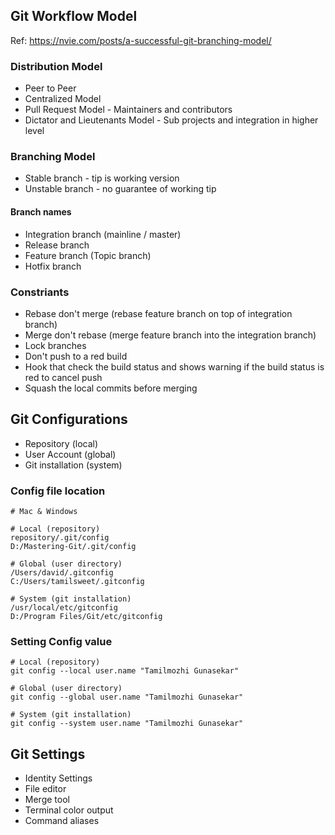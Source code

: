 ## Git Workflow Model

Ref: https://nvie.com/posts/a-successful-git-branching-model/

### Distribution Model

- Peer to Peer
- Centralized Model
- Pull Request Model - Maintainers and contributors
- Dictator and Lieutenants Model - Sub projects and integration in higher level

### Branching Model

- Stable branch - tip is working version
- Unstable branch - no guarantee of working tip

#### Branch names

- Integration branch (mainline / master)
- Release branch
- Feature branch (Topic branch)
- Hotfix branch

### Constriants

- Rebase don't merge (rebase feature branch on top of integration branch)
- Merge don't rebase (merge feature branch into the integration branch)
- Lock branches
- Don't push to a red build
- Hook that check the build status and shows warning if the build status is red to cancel push
- Squash the local commits before merging

## Git Configurations

- Repository (local)
- User Account (global)
- Git installation (system)

### Config file location

```
# Mac & Windows

# Local (repository)
repository/.git/config
D:/Mastering-Git/.git/config

# Global (user directory)
/Users/david/.gitconfig
C:/Users/tamilsweet/.gitconfig

# System (git installation)
/usr/local/etc/gitconfig
D:/Program Files/Git/etc/gitconfig
```

### Setting Config value

```
# Local (repository)
git config --local user.name "Tamilmozhi Gunasekar"

# Global (user directory)
git config --global user.name "Tamilmozhi Gunasekar"

# System (git installation)
git config --system user.name "Tamilmozhi Gunasekar"
```

## Git Settings

- Identity Settings
- File editor
- Merge tool
- Terminal color output
- Command aliases
